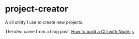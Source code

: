 # project-creator

A cli utility I use to create new projects.

The idea came from a blog post.
[How to build a CLI with Node.js](https://www.twilio.com/blog/how-to-build-a-cli-with-node-js?utm_source=youtube&utm_medium=video&utm_campaign=node-cli-howto)
